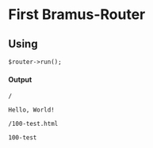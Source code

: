 # First Bramus-Router

## Using

```
$router->run();
```

#### Output

`/`
```
Hello, World!
```

`/100-test.html`
```
100-test
```

